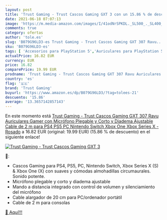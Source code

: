 ```yaml
---
layout: post
title: 'Trust Gaming - Trust Cascos Gaming GXT 3 con un 15.86 % de descuento'
date: 2021-06-18 07:07:13
image: 'https://m.media-amazon.com/images/I/41odNrSPKDL._SL500_._SL400_.jpg'
comments: true
category: ofertas
author: 'tole.es'
slug: 'B079G96LD3-es Trust Gaming - Trust Cascos Gaming GXT 307 Ravu...'
sku: 'B079G96LD3-es'
tags: [ 'Accesorios para PlayStation 5','Auriculares para PlayStation 5','Auriculares para equipo de audio','Auriculares y accesorios','Electrónica','Hardware y juegos para PlayStation 5','Juegos y Accesorios para PC','Videojuegos','nintendo','ps4','ps5','trust gaming','xbox', ]
actualPrice: 16.82 EUR
currency: EUR
price: 16.82
comparePrice: 19.99 EUR
prodname: 'Trust Gaming - Trust Cascos Gaming GXT 307 Ravu Auriculares Gamer con Micrófono Plegable y Corto y Diadema Ajustable  Cable de 2 m  para PS4  PS5  PC  Nintendo Switch  Xbox One  Xbox Series X - Rosado'
country: 'es'
flag: '🇪🇸'
brand: 'Trust Gaming'
buyurl: 'https://www.amazon.es/dp/B079G96LD3/?tag=tolees-21'
descuento: '15.86'
average: '13.3657142857143'
---
```


En este momento está [Trust Gaming - Trust Cascos Gaming GXT 307 Ravu Auriculares Gamer con Micrófono Plegable y Corto y Diadema Ajustable  Cable de 2 m  para PS4  PS5  PC  Nintendo Switch  Xbox One  Xbox Series X - Rosado](https://www.amazon.es/dp/B079G96LD3/?tag=tolees-21) a 16.82 EUR (original: 19.99 EUR) (15.86 %  de descuento) en el siguiente enlace!

[![Trust Gaming - Trust Cascos Gaming GXT 3](https://m.media-amazon.com/images/I/41odNrSPKDL._SL500_._SL400_.jpg)](https://www.amazon.es/dp/B079G96LD3/?tag=tolees-21)

🔎:

- Cascos Gaming para PS4, PS5, PC, Nintendo Switch, Xbox Series X (S) & Xbox One (X) con suaves y cómodas almohadillas circumaurales. Sonido potente.
- Micrófono plegable y corto y diadema ajustable
- Mando a distancia integrado con control de volumen y silenciamiento del micrófono
- Cable alargador de 20 cm para PC/ordenador portátil
- Cable de 2 m para consolas

[🛒 Aquí!!!](https://www.amazon.es/dp/B079G96LD3/?tag=tolees-21)
